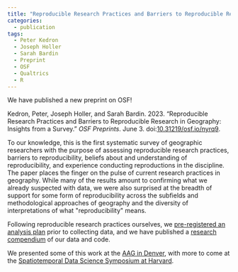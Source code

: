 ```yaml
---
title: "Reproducible Research Practices and Barriers to Reproducible Research in Geography: Insights from a Survey"
categories:
  - publication
tags:
  - Peter Kedron
  - Joseph Holler
  - Sarah Bardin
  - Preprint
  - OSF
  - Qualtrics
  - R
---
```


We have published a new preprint on OSF!

Kedron, Peter, Joseph Holler, and Sarah Bardin. 2023. “Reproducible Research Practices and Barriers to Reproducible Research in Geography: Insights from a Survey.” *OSF Preprints*. June 3. doi:[10.31219/osf.io/nyrq9](https://doi.org/10.31219/osf.io/nyrq9).

To our knowledge, this is the first systematic survey of geographic researchers with the purpose of assessing reproducible research practices, barriers to reproducibility, beliefs about and understanding of reproducibility, and experience conducting reproductions in the discipline.
The paper places the finger on the pulse of current research practices in geography.
While many of the results amount to confirming what we already suspected with data, we were also surprised at the breadth of support for some form of reproducibility across the subfields and methodological approaches of geography and the diversity of interpretations of what "reproducibility" means.

Following reproducible research practices ourselves, we [pre-registered an analysis plan](https://osf.io/6zjcp) prior to collecting data, and we have published a [research compendium](https://osf.io/5yeq8/) of our data and code.

We presented some of this work at the [AAG in Denver](/presentation/aag-denver), with more to come at the [Spatiotemporal Data Science Symposium at Harvard](/presentation/sdss-harvard).
